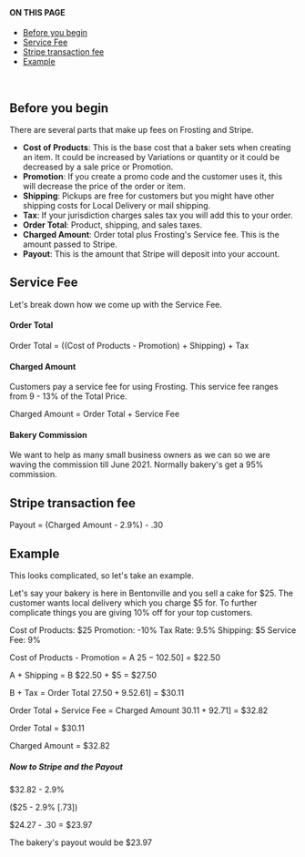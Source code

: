
<br>
<section class="index-list">
  <h4>ON THIS PAGE</h4>

- [Before you begin](#before-you-begin)
- [Service Fee](#service-fee)
- [Stripe transaction fee](#stripe-transaction-fee)
- [Example](#example)

</section>
<br>  

## Before you begin

There are several parts that make up fees on Frosting and Stripe.

- **Cost of Products**: This is the base cost that a baker sets when creating an item.  It could be increased by Variations or quantity or it could be decreased by a sale price or Promotion.
- **Promotion**: If you create a promo code and the customer uses it, this will decrease the price of the order or item.
- **Shipping**: Pickups are free for customers but you might have other shipping costs for Local Delivery or mail shipping.
- **Tax**: If your jurisdiction charges sales tax you will add this to your order.
- **Order Total**: Product, shipping, and sales taxes.
- **Charged Amount**: Order total plus Frosting's Service fee.  This is the amount passed to Stripe.
- **Payout**: This is the amount that Stripe will deposit into your account.

## Service Fee

Let's break down how we come up with the Service Fee.

#### Order Total

Order Total = ((Cost of Products - Promotion) + Shipping) + Tax

#### Charged Amount

Customers pay a service fee for using Frosting.  This service fee ranges from 9 - 13% of the Total Price.

Charged Amount = Order Total + Service Fee

#### Bakery Commission

We want to help as many small business owners as we can so we are waving the commission till June 2021.  Normally bakery's get a 95% commission.

## Stripe transaction fee

Payout = (Charged Amount - 2.9%) - .30

## Example

This looks complicated, so let's take an example.

Let's say your bakery is here in Bentonville and you sell a cake for $25.  The customer wants local delivery which you charge $5 for. To further complicate things you are giving 10% off for your top customers.

Cost of Products: $25
Promotion: -10%
Tax Rate: 9.5%
Shipping: $5
Service Fee: 9%

Cost of Products - Promotion = A
$25 - 10% [$2.50] = $22.50

A + Shipping = B
$22.50 + $5 = $27.50

B + Tax = Order Total
$27.50 + 9.5% [$2.61] = $30.11

Order Total + Service Fee = Charged Amount
$30.11 + 9% [$2.71] = $32.82

Order Total = $30.11

Charged Amount = $32.82

##### Now to Stripe and the Payout

$32.82 - 2.9% 

($25 - 2.9% [.73]) 

$24.27 - .30 = $23.97

The bakery's payout would be $23.97
